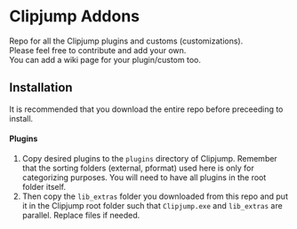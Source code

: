 # Clipjump Addons

Repo for all the Clipjump plugins and customs (customizations).  
Please feel free to contribute and add your own.  
You can add a wiki page for your plugin/custom too.
  

## Installation
  
It is recommended that you download the entire repo before preceeding to install.
  

#### Plugins
1. Copy desired plugins to the `plugins` directory of Clipjump. Remember that the sorting folders (external, pformat) used here is only for categorizing purposes. You will need to have all plugins in the root folder itself.
2. Then copy the `lib_extras` folder you downloaded from this repo and put it in the Clipjump root folder such that `Clipjump.exe` and `lib_extras` are parallel. Replace files if needed.